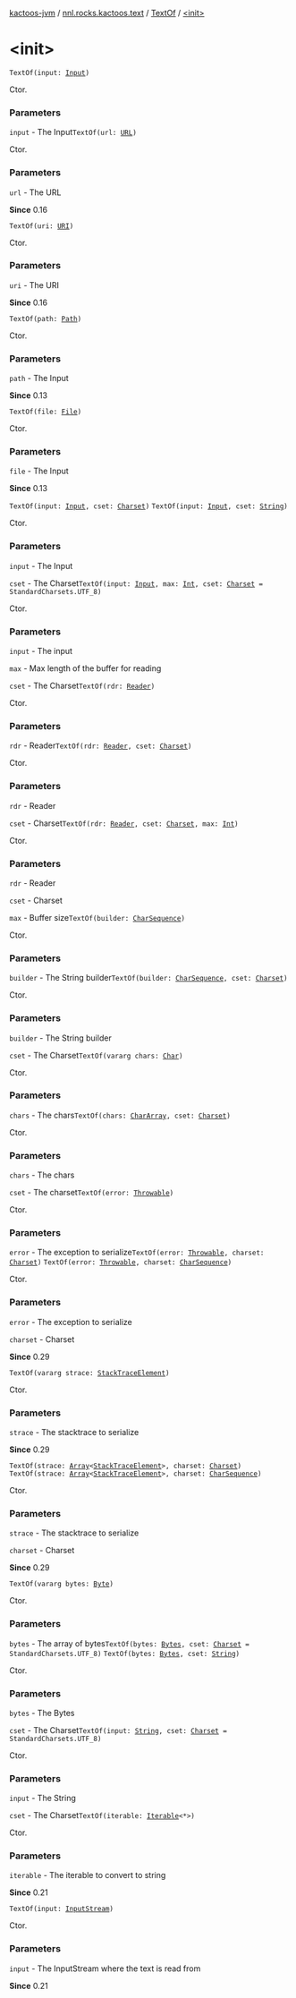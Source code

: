 [kactoos-jvm](../../index.md) / [nnl.rocks.kactoos.text](../index.md) / [TextOf](index.md) / [&lt;init&gt;](./-init-.md)

# &lt;init&gt;

`TextOf(input: `[`Input`](../../nnl.rocks.kactoos/-input/index.md)`)`

Ctor.

### Parameters

`input` - The Input`TextOf(url: `[`URL`](http://docs.oracle.com/javase/8/docs/api/java/net/URL.html)`)`

Ctor.

### Parameters

`url` - The URL

**Since**
0.16

`TextOf(uri: `[`URI`](http://docs.oracle.com/javase/8/docs/api/java/net/URI.html)`)`

Ctor.

### Parameters

`uri` - The URI

**Since**
0.16

`TextOf(path: `[`Path`](http://docs.oracle.com/javase/8/docs/api/java/nio/file/Path.html)`)`

Ctor.

### Parameters

`path` - The Input

**Since**
0.13

`TextOf(file: `[`File`](http://docs.oracle.com/javase/8/docs/api/java/io/File.html)`)`

Ctor.

### Parameters

`file` - The Input

**Since**
0.13

`TextOf(input: `[`Input`](../../nnl.rocks.kactoos/-input/index.md)`, cset: `[`Charset`](http://docs.oracle.com/javase/8/docs/api/java/nio/charset/Charset.html)`)`
`TextOf(input: `[`Input`](../../nnl.rocks.kactoos/-input/index.md)`, cset: `[`String`](https://kotlinlang.org/api/latest/jvm/stdlib/kotlin/-string/index.html)`)`

Ctor.

### Parameters

`input` - The Input

`cset` - The Charset`TextOf(input: `[`Input`](../../nnl.rocks.kactoos/-input/index.md)`, max: `[`Int`](https://kotlinlang.org/api/latest/jvm/stdlib/kotlin/-int/index.html)`, cset: `[`Charset`](http://docs.oracle.com/javase/8/docs/api/java/nio/charset/Charset.html)` = StandardCharsets.UTF_8)`

Ctor.

### Parameters

`input` - The input

`max` - Max length of the buffer for reading

`cset` - The Charset`TextOf(rdr: `[`Reader`](http://docs.oracle.com/javase/8/docs/api/java/io/Reader.html)`)`

Ctor.

### Parameters

`rdr` - Reader`TextOf(rdr: `[`Reader`](http://docs.oracle.com/javase/8/docs/api/java/io/Reader.html)`, cset: `[`Charset`](http://docs.oracle.com/javase/8/docs/api/java/nio/charset/Charset.html)`)`

Ctor.

### Parameters

`rdr` - Reader

`cset` - Charset`TextOf(rdr: `[`Reader`](http://docs.oracle.com/javase/8/docs/api/java/io/Reader.html)`, cset: `[`Charset`](http://docs.oracle.com/javase/8/docs/api/java/nio/charset/Charset.html)`, max: `[`Int`](https://kotlinlang.org/api/latest/jvm/stdlib/kotlin/-int/index.html)`)`

Ctor.

### Parameters

`rdr` - Reader

`cset` - Charset

`max` - Buffer size`TextOf(builder: `[`CharSequence`](https://kotlinlang.org/api/latest/jvm/stdlib/kotlin/-char-sequence/index.html)`)`

Ctor.

### Parameters

`builder` - The String builder`TextOf(builder: `[`CharSequence`](https://kotlinlang.org/api/latest/jvm/stdlib/kotlin/-char-sequence/index.html)`, cset: `[`Charset`](http://docs.oracle.com/javase/8/docs/api/java/nio/charset/Charset.html)`)`

Ctor.

### Parameters

`builder` - The String builder

`cset` - The Charset`TextOf(vararg chars: `[`Char`](https://kotlinlang.org/api/latest/jvm/stdlib/kotlin/-char/index.html)`)`

Ctor.

### Parameters

`chars` - The chars`TextOf(chars: `[`CharArray`](https://kotlinlang.org/api/latest/jvm/stdlib/kotlin/-char-array/index.html)`, cset: `[`Charset`](http://docs.oracle.com/javase/8/docs/api/java/nio/charset/Charset.html)`)`

Ctor.

### Parameters

`chars` - The chars

`cset` - The charset`TextOf(error: `[`Throwable`](https://kotlinlang.org/api/latest/jvm/stdlib/kotlin/-throwable/index.html)`)`

Ctor.

### Parameters

`error` - The exception to serialize`TextOf(error: `[`Throwable`](https://kotlinlang.org/api/latest/jvm/stdlib/kotlin/-throwable/index.html)`, charset: `[`Charset`](http://docs.oracle.com/javase/8/docs/api/java/nio/charset/Charset.html)`)`
`TextOf(error: `[`Throwable`](https://kotlinlang.org/api/latest/jvm/stdlib/kotlin/-throwable/index.html)`, charset: `[`CharSequence`](https://kotlinlang.org/api/latest/jvm/stdlib/kotlin/-char-sequence/index.html)`)`

Ctor.

### Parameters

`error` - The exception to serialize

`charset` - Charset

**Since**
0.29

`TextOf(vararg strace: `[`StackTraceElement`](http://docs.oracle.com/javase/8/docs/api/java/lang/StackTraceElement.html)`)`

Ctor.

### Parameters

`strace` - The stacktrace to serialize

**Since**
0.29

`TextOf(strace: `[`Array`](https://kotlinlang.org/api/latest/jvm/stdlib/kotlin/-array/index.html)`<`[`StackTraceElement`](http://docs.oracle.com/javase/8/docs/api/java/lang/StackTraceElement.html)`>, charset: `[`Charset`](http://docs.oracle.com/javase/8/docs/api/java/nio/charset/Charset.html)`)`
`TextOf(strace: `[`Array`](https://kotlinlang.org/api/latest/jvm/stdlib/kotlin/-array/index.html)`<`[`StackTraceElement`](http://docs.oracle.com/javase/8/docs/api/java/lang/StackTraceElement.html)`>, charset: `[`CharSequence`](https://kotlinlang.org/api/latest/jvm/stdlib/kotlin/-char-sequence/index.html)`)`

Ctor.

### Parameters

`strace` - The stacktrace to serialize

`charset` - Charset

**Since**
0.29

`TextOf(vararg bytes: `[`Byte`](https://kotlinlang.org/api/latest/jvm/stdlib/kotlin/-byte/index.html)`)`

Ctor.

### Parameters

`bytes` - The array of bytes`TextOf(bytes: `[`Bytes`](../../nnl.rocks.kactoos/-bytes/index.md)`, cset: `[`Charset`](http://docs.oracle.com/javase/8/docs/api/java/nio/charset/Charset.html)` = StandardCharsets.UTF_8)`
`TextOf(bytes: `[`Bytes`](../../nnl.rocks.kactoos/-bytes/index.md)`, cset: `[`String`](https://kotlinlang.org/api/latest/jvm/stdlib/kotlin/-string/index.html)`)`

Ctor.

### Parameters

`bytes` - The Bytes

`cset` - The Charset`TextOf(input: `[`String`](https://kotlinlang.org/api/latest/jvm/stdlib/kotlin/-string/index.html)`, cset: `[`Charset`](http://docs.oracle.com/javase/8/docs/api/java/nio/charset/Charset.html)` = StandardCharsets.UTF_8)`

Ctor.

### Parameters

`input` - The String

`cset` - The Charset`TextOf(iterable: `[`Iterable`](https://kotlinlang.org/api/latest/jvm/stdlib/kotlin.collections/-iterable/index.html)`<*>)`

Ctor.

### Parameters

`iterable` - The iterable to convert to string

**Since**
0.21

`TextOf(input: `[`InputStream`](http://docs.oracle.com/javase/8/docs/api/java/io/InputStream.html)`)`

Ctor.

### Parameters

`input` - The InputStream where the text is read from

**Since**
0.21

